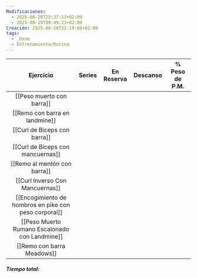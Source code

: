 ```yaml
---
Modificaciones:
  - 2025-08-28T23:37:13+02:00
  - 2025-08-29T09:49:23+02:00
Creación: 2025-08-28T22:19:08+02:00
tags:
  - _Done
  - Entrenamiento/Rutina
---
```


|                       Ejercicio                       | Series | En Reserva | Descanso | % Peso de P.M. |
| :---------------------------------------------------: | :----: | :--------: | :------: | :------------: |
|               [[Peso muerto con barra]]               |        |            |          |                |
|            [[Remo con barra en landmine]]             |        |            |          |                |
|             [[Curl de Biceps con barra]]              |        |            |          |                |
|           [[Curl de Bíceps con mancuernas]]           |        |            |          |                |
|             [[Remo al mentón con barra]]              |        |            |          |                |
|            [[Curl Inverso Con Mancuernas]]            |        |            |          |                |
| [[Encogimiento de hombros en pike con peso corporal]] |        |            |          |                |
|    [[Peso Muerto Rumano Escalonado con Landmine]]     |        |            |          |                |
|              [[Remo con barra Meadows]]               |        |            |          |                |
 ##### Tiempo total: 
 